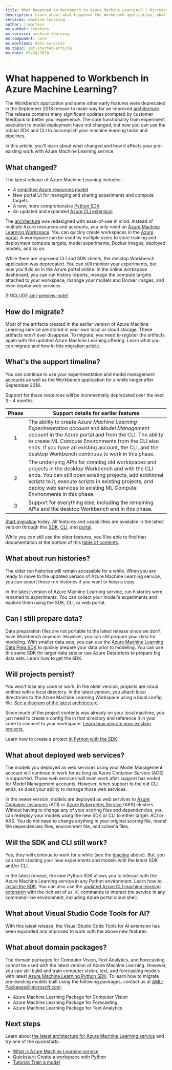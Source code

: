 ```yaml
---
title: What happened to Workbench in Azure Machine Learning? | Microsoft Docs
description: Learn about what happened the Workbench application, what changed in Azure Machine Learning, and what the support timeline is.
services: machine-learning
author: j-martens
ms.author: jmartens
ms.service: machine-learning
ms.component: core
ms.workload: data-services
ms.topic: get-started-article
ms.date: 09/24/2018
---
```

# What happened to Workbench in Azure Machine Learning?

The Workbench application and some other early features were deprecated in the September 2018 release to make way for an improved [architecture](concept-azure-machine-learning-architecture.md). The release contains many significant updates prompted by customer feedback to better your experience. The core functionality from experiment execution to model deployment have not changed, but now you can use the robust SDK and CLI to accomplish your machine learning tasks and pipelines.  

In this article, you'll learn about what changed and how it affects your pre-existing work with Azure Machine Learning service.

## What changed?

The latest release of Azure Machine Learning includes:
+ A [simplified Azure resources model](concept-azure-machine-learning-architecture.md)
+ New portal UI for managing and sharing experiments and compute targets
+ A new, more comprehensive [Python SDK](reference-azure-machine-learning-sdk.md)
+ An updated and expanded [Azure CLI extension](reference-azure-machine-learning-sdk.md)

The [architecture](concept-azure-machine-learning-architecture.md) was redesigned with ease-of-use in mind. Instead of multiple Azure resources and accounts, you only need an [Azure Machine Learning Workspace](concept-azure-machine-learning-architecture.md).  You can quickly create workspaces in the [Azure portal](quickstart-get-started.md).  A workspace can be used by multiple users to store training and deployment compute targets, model experiments, Docker images, deployed models, and so on.

While there are improved CLI and SDK clients, the desktop Workbench application was deprecated. You can still monitor your experiments, but now you'll do so in the Azure portal online. In the online workspace dashboard, you can run history reports, manage the compute targets attached to your workspace, manage your models and Docker images, and even deploy web services.

[!INCLUDE [aml-preview-note](../../../includes/aml-preview-note.md)]

## How do I migrate?

Most of the artifacts created in the earlier version of Azure Machine Learning service are stored in your own local or cloud storage. These artifacts won't ever disappear. To migrate, you need to register the artifacts again with the updated Azure Machine Learning offering. Learn what you can migrate and how in this [migration article](how-to-migrate.md).

<a name="timeline"></a>

## What's the support timeline?

You can continue to use your experimentation and model management accounts as well as the Workbench application for a while longer after September 2018.

Support for these resources will be incrementally deprecated over the next 3 - 4 months.

|Phase|Support details for earlier features|
|:---:|----------------|
|1|The ability to create _Azure Machine Learning Experimentation account_ and _Model Management account_ in the Azure portal and from the CLI. The ability to create ML Compute Environments from the CLI also ends. If you have an existing account, the CLI, and the desktop Workbench continues to work in this phase.|
|2|The underlying APIs for creating old workspaces and projects in the desktop Workbench and with the CLI ends. You can still open existing projects, add additional scripts to it, execute scripts in existing projects, and deploy web services to existing ML Compute Environments in this phase.|
|3|Support for everything else, including the remaining APIs and the desktop Workbench end in this phase.|

[Start migrating](how-to-migrate.md) today. All features and capabilities are available in the latest version through this [SDK](reference-azure-machine-learning-sdk.md), [CLI](reference-azure-machine-learning-cli.md), and [portal](quickstart-get-started.md).

While you can still use the older features, you'll be able to find that documentation at the bottom of this [table of contents](../desktop-workbench/tutorial-classifying-iris-part-1.md).

## What about run histories?

The older run histories will remain accessible for a while. When you are ready to move to the updated version of Azure Machine Learning service, you can export these run histories if you want to keep a copy.

In the latest version of Azure Machine Learning service, run histories were renamed to _experiments_. You can collect your model's experiments and explore them using the SDK, CLI, or web portal.

## Can I still prepare data?

Data preparation files are not portable to the latest release since we don't have Workbench anymore. However, you can still prepare your data for modeling.  With smaller data sets, you can use the [Azure Machine Learning Data Prep SDK](https://docs.microsoft.com/python/api/azureml_dataprep/?view=azure-dataprep-py) to quickly prepare your data prior to modeling. You can use this same SDK for larger data sets or use Azure Databricks to prepare big data sets. Learn how to get the SDK. 

## Will projects persist?

You won't lose any code or work. In the older version, projects are cloud entities with a local directory. In the latest version, you attach local directories to the Azure Machine Learning Workspace using a local config file. [See a diagram of the latest architecture](concept-azure-machine-learning-architecture.md).

Since much of the project contents was already on your local machine, you just need to create a config file in that directory and reference it in your code to connect to your workspace. [Learn how migrate your existing projects.](how-to-migrate.md#projects)

Learn how to create a project [in Python with the SDK](quickstart-get-started.md).

## What about deployed web services?

The models you deployed as web services using your Model Management account will continue to work for as long as Azure Container Service (ACS) is supported. Those web services will even work after support has ended for Model Management accounts. However, when support fo the old CLI ends, so does your ability to manage those web services.

In the newer version, models are deployed as web services to [Azure Container Instances](how-to-deploy-to-aci.md) (ACI) or [Azure Kubernetes Service](how-to-deploy-to-aks.md) (AKS) clusters. Without having to change any of your scoring files and dependencies, you can redeploy your models using the new SDK or CLI to either target: ACI or AKS. You do not need to change anything in your original scoring file, model file dependencies files, environment file, and schema files.

## Will the SDK and CLI still work?

Yes, they will continue to work for a while (see the [timeline](#timeline) above). But, you can start creating your new experiments and models with the latest SDK and/or CLI.

In the latest release, the new Python SDK allows you to interact with the Azure Machine Learning service in any Python environment. Learn how to [install the SDK](reference-azure-machine-learning-sdk.md).  You can also use the [updated Azure CLI machine learning extension](reference-azure-machine-learning-cli.md) with the rich set of `az ml` commands to interact the service in any command-line environment, including Azure portal cloud shell.

## What about Visual Studio Code Tools for AI?

With this latest release, the Visual Studio Code Tools for AI extension has been expanded and improved to work with the above new features.

## What about domain packages?

The domain packages for Computer Vision, Text Analytics, and Forecasting cannot be used with the latest version of Azure Machine Learning. However, you can still build and train computer vision, text, and forecasting models with latest [Azure Machine Learning Python SDK](reference-azure-machine-learning-sdk.md). To learn how to migrate pre-existing models built using the following packages, contact us at AML-Packages@microsoft.com:
+ Azure Machine Learning Package for Computer Vision
+ Azure Machine Learning Package for Forecasting 
+ Azure Machine Learning Package for Text Analytics

## Next steps

Learn about [the latest architecture for Azure Machine Learning service](concept-azure-machine-learning-architecture.md) and try one of the quickstarts:

* [What is Azure Machine Learning service](overview-what-is-azure-ml.md)
* [Quickstart: Create a workspace with Python](quickstart-get-started.md)
* [Tutorial: Train a model](tutorial-train-models-with-aml.md)
